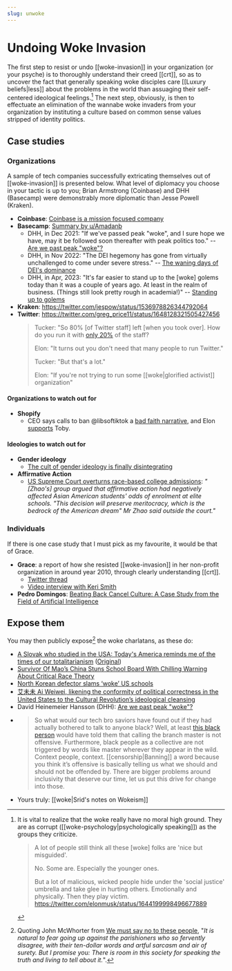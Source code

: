```yaml
---
slug: unwoke
---
```


# Undoing Woke Invasion

The first step to resist or undo [[woke-invasion]] in your organization (or your psyche) is to thoroughly understand their creed [[crt]], so as to uncover the fact that generally speaking woke disciples care [[Luxury beliefs|less]] about the problems in the world than assuaging their self-centered ideological feelings.[^mhg] The next step, obviously, is then to effectuate an elimination of the wannabe woke invaders from your organization by instituting a culture based on common sense values stripped of identity politics.

[^mhg]: It is vital to realize that the woke really have no moral high ground. They are as corrupt ([[woke-psychology|psychologically speaking]]) as the groups they criticize.
    > A lot of people still think all these [woke] folks are 'nice but misguided'.
    > 
    > No. Some are. Especially the younger ones.
    > 
    > But a lot of malicious, wicked people hide under the 'social justice' umbrella and take glee in hurting others. Emotionally and physically. Then they play victim. https://twitter.com/elonmusk/status/1644199998496677889

## Case studies

### Organizations

A sample of tech companies successfully extricating themselves out of [[woke-invasion]] is presented below. What level of diplomacy you choose in your tactic is up to you; Brian Armstrong (Coinbase) and DHH (Basecamp) were demonstrably more diplomatic than Jesse Powell (Kraken).

- **Coinbase**: [Coinbase is a mission focused company](https://blog.coinbase.com/coinbase-is-a-mission-focused-company-af882df8804)
- **Basecamp**: [Summary by u/Amadanb](https://old.reddit.com/r/TheMotte/comments/n3pe45/culture_war_roundup_for_the_week_of_may_03_2021/gwwj9vm/?context=3&sort=best)
	- DHH, in Dec 2021: "If we've passed peak "woke", and I sure hope we have, may it be followed soon thereafter with peak politics too." -- [Are we past peak "woke"?](https://world.hey.com/dhh/are-we-past-peak-woke-c313b7d1)
	- DHH, in Nov 2022: "The DEI hegemony has gone from virtually unchallenged to come under severe stress." -- [The waning days of DEI's dominance](https://world.hey.com/dhh/the-waning-days-of-dei-s-dominance-9a5b656c)
	- DHH, in Apr, 2023: "It's far easier to stand up to the [woke] golems today than it was a couple of years ago. At least in the realm of business. (Things still look pretty rough in academia!)" -- [Standing up to golems](https://world.hey.com/dhh/standing-up-to-golems-c98dd4a8)
- **Kraken**: https://twitter.com/jespow/status/1536978826344792064 
- **Twitter**: https://twitter.com/greg_price11/status/1648128321505427456
    > Tucker: "So 80% [of Twitter staff] left [when you took over]. How do you run it with [only 20%](https://twitter.com/elonmusk/status/1593899029531803649) of the staff?
    >
    > Elon: "It turns out you don't need that many people to run Twitter."
    > 
    > Tucker: "But that's a lot."
    > 
    > Elon: "If you're not trying to run some [[woke|glorified activist]] organization"

#### Organizations to watch out for

- **Shopify**
  - CEO says calls to ban @libsoftiktok a [bad faith narrative](https://twitter.com/tobi/status/1596440473849274369), and Elon [supports](https://twitter.com/elonmusk/status/1597185759316152320) Toby.

#### Ideologies to watch out for

- **Gender ideology**
  - [The cult of gender ideology is finally disintegrating](https://archive.is/20230609223701/https://www.telegraph.co.uk/columnists/2023/05/30/the-cult-of-gender-ideology-finally-crumbling/#selection-2957.4-2957.57)
- **Affirmative Action**
  - [US Supreme Court overturns race-based college admissions](https://www.bbc.com/news/world-us-canada-65886212): *"[Zhao's] group argued that affirmative action had negatively affected Asian American students' odds of enrolment at elite schools. "This decision will preserve meritocracy, which is the bedrock of the American dream" Mr Zhao said outside the court."*

### Individuals

If there is one case study that I must pick as my favourite, it would be that of Grace.

- **Grace**: a report of how she resisted [[woke-invasion]] in her non-profit organization in around year 2010, through clearly understanding [[crt]].
  - [Twitter thread](https://threadreaderapp.com/thread/1386739669866455043.html)
  - [Video interview with Keri Smith](https://odysee.com/@unsafe:f/deprogrammed-grace-surviving-a-woke:2?)
- **Pedro Domingos**: [Beating Back Cancel Culture: A Case Study from the Field of Artificial Intelligence](https://archive.ph/0yUs8)

## Expose them

You may then publicly expose[^no] the woke charlatans, as these do:

[^no]: Quoting John McWhorter from [We must say no to these people](https://world.hey.com/dhh/we-must-say-no-to-these-people-e0fb301c), "*It is natural to fear going up against the parishioners who so fervently disagree, with their ten-dollar words and artful sarcasm and air of surety. But I promise you: There is room in this society for speaking the truth and living to tell about it.*".

- [A Slovak who studied in the USA: Today's America reminds me of the times of our totalitarianism](https://translate.google.com/translate?sl=auto&tl=en&u=https://www.postoj.sk/77885/novy-clanok) ([Original](https://www.postoj.sk/77885/novy-clanok))
- [Survivor Of Mao’s China Stuns School Board With Chilling Warning About Critical Race Theory](https://www.dailywire.com/news/watch-survivor-of-maos-china-stuns-school-board-with-chilling-warning-about-critical-race-theory)
- [North Korean defector slams ‘woke’ US schools](https://nypost.com/2021/06/14/north-korean-defector-slams-woke-us-schools/)
- [艾未未  Ai Weiwei, likening the conformity of political correctness in the United States to the Cultural Revolution’s ideological cleansing](https://twitter.com/MargaretHoover/status/1460401404477124611) 
- David Heinemeier Hansson (DHH): [Are we past peak "woke"?](https://world.hey.com/dhh/are-we-past-peak-woke-c313b7d1)
- > So what would our tech bro saviors have found out if they had actually bothered to talk to anyone black? Well, at least [this black person](https://mooseyanon.medium.com/github-f-ck-your-name-change-de599033bbbe) would have told them that calling the branch master is not offensive. Furthermore, black people as a collective are not triggered by words like master wherever they appear in the wild. Context people, context. [[censorship|Banning]] a word because you think it’s offensive is basically telling us what we should and should not be offended by. There are bigger problems around inclusivity that deserve our time, let us put this drive for change into those.
- Yours truly: [[woke|Srid's notes on Wokeism]]

